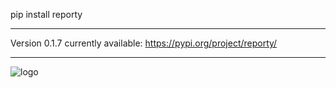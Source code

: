 pip install reporty
***
Version 0.1.7 currently available: https://pypi.org/project/reporty/
***
![logo](https://github.com/asboyer2/email_report/blob/master/logos/main_logo_cropped.png?raw=true)

